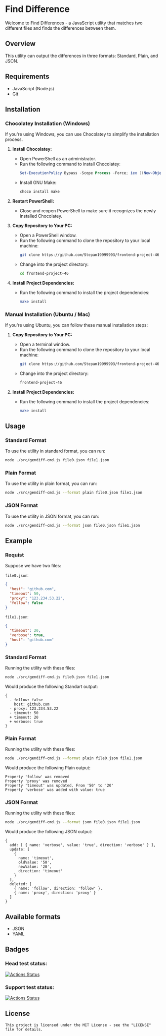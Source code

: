 # Find Difference

Welcome to Find Differences - a JavaScript utility that matches two different files and finds the differences between them.

## Overview

This utility can output the differences in three formats: Standard, Plain, and JSON.

## Requirements

- JavaScript (Node.js)
- Git

## Installation

### Chocolatey Installation (Windows)

If you're using Windows, you can use Chocolatey to simplify the installation process.

1. **Install Chocolatey:**
   - Open PowerShell as an administrator.
   - Run the following command to install Chocolatey:
     ```powershell
     Set-ExecutionPolicy Bypass -Scope Process -Force; iex ((New-Object System.Net.WebClient).DownloadString('https://chocolatey.org/install.ps1'))
     ```
   - Install GNU Make:
     ```powershell
     choco install make
     ```

2. **Restart PowerShell:**
   - Close and reopen PowerShell to make sure it recognizes the newly installed Chocolatey.

3. **Copy Repository to Your PC:**
   - Open a PowerShell window.
   - Run the following command to clone the repository to your local machine:
     ```bash
     git clone https://github.com/Stepan19999993/frontend-project-46
     ```
   - Change into the project directory:
     ```bash
     cd frontend-project-46
     ```

4. **Install Project Dependencies:**
   - Run the following command to install the project dependencies:
     ```bash
     make install
     ```

### Manual Installation (Ubuntu / Mac)

If you're using Ubuntu, you can follow these manual installation steps:

1. **Copy Repository to Your PC:**
   - Open a terminal window.
   - Run the following command to clone the repository to your local machine:
     ```bash
     git clone https://github.com/Stepan19999993/frontend-project-46
     ```
   - Change into the project directory:
     ```bash
     frontend-project-46
     ```

2. **Install Project Dependencies:**
   - Run the following command to install the project dependencies:
     ```bash
     make install
     ```

## Usage

### Standard Format

To use the utility in standard format, you can run:

```bash
node ./src/gendiff-cmd.js file0.json file1.json
```

### Plain Format

To use the utility in plain format, you can run:

```bash
node ./src/gendiff-cmd.js --format plain file0.json file1.json
```

### JSON Format

To use the utility in JSON format, you can run:

```bash
node ./src/gendiff-cmd.js --format json file0.json file1.json
```

## Example

### Requist

Suppose we have two files:

`file0.json`:
```json
{
  "host": "github.com",
  "timeout": 50,
  "proxy": "123.234.53.22",
  "follow": false
}
```

`file1.json`:
```json
{
  "timeout": 20,
  "verbose": true,
  "host": "github.com"
}
```

### Standard Format

Running the utility with these files:

```bash
node ./src/gendiff-cmd.js file0.json file1.json
```

Would produce the following Standart output:

```
{
  - follow: false
    host: github.com
  - proxy: 123.234.53.22
  - timeout: 50
  + timeout: 20
  + verbose: true
}
```

### Plain Format

Running the utility with these files:

```bash
node ./src/gendiff-cmd.js --format plain file0.json file1.json
```

Would produce the following Plain output:

```
Property 'follow' was removed
Property 'proxy' was removed
Property 'timeout' was updated. From '50' to '20'
Property 'verbose' was added with value: true
```

### JSON Format

Running the utility with these files:

```bash
node ./src/gendiff-cmd.js --format json file0.json file1.json
```

Would produce the following JSON output:

```
{
  add: [ { name: 'verbose', value: 'true', direction: 'verbose' } ],
  update: [
    {
      name: 'timeout',
      oldValue: '50',
      newValue: '20',
      direction: 'timeout'
    }
  ],
  deleted: [
    { name: 'follow', direction: 'follow' },
    { name: 'proxy', direction: 'proxy' }
  ]
}
```

## Available formats

- JSON
- YAML

## Badges

### Head test status:

[![Actions Status](https://github.com/Stepan19999993/frontend-project-46/actions/workflows/node.yml/badge.svg)](https://github.com/Stepan19999993/frontend-project-46/actions)

### Support test status:

[![Actions Status](https://github.com/Stepan19999993/frontend-project-46/actions/workflows/support-check.yml/badge.svg)](https://github.com/Stepan19999993/frontend-project-46/actions)

## License

```
This project is licensed under the MIT License - see the "LICENSE" file for details.
```
